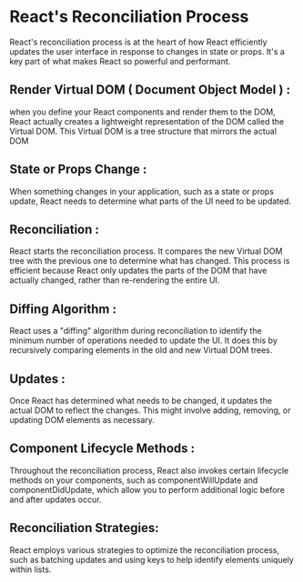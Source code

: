 # React's Reconciliation Process 
React's reconciliation process is at the heart of how React efficiently updates the user interface in response to changes in state or props. It's a key part of what makes React so powerful and performant.
<br/>
## Render Virtual DOM ( Document Object Model ) : 
when you define your React components and render them to the DOM, React actually creates a lightweight representation of the DOM called the Virtual DOM. This Virtual DOM is a tree structure that mirrors the actual DOM
## State or Props Change :
When something changes in your application, such as a state or props update, React needs to determine what parts of the UI need to be updated.
## Reconciliation : 
React starts the reconciliation process. It compares the new Virtual DOM tree with the previous one to determine what has changed. This process is efficient because React only updates the parts of the DOM that have actually changed, rather than re-rendering the entire UI.
## Diffing Algorithm : 
React uses a "diffing" algorithm during reconciliation to identify the minimum number of operations needed to update the UI. It does this by recursively comparing elements in the old and new Virtual DOM trees.
## Updates :
Once React has determined what needs to be changed, it updates the actual DOM to reflect the changes. This might involve adding, removing, or updating DOM elements as necessary.
## Component Lifecycle Methods :
Throughout the reconciliation process, React also invokes certain lifecycle methods on your components, such as componentWillUpdate and componentDidUpdate, which allow you to perform additional logic before and after updates occur.
## Reconciliation Strategies:
React employs various strategies to optimize the reconciliation process, such as batching updates and using keys to help identify elements uniquely within lists.
